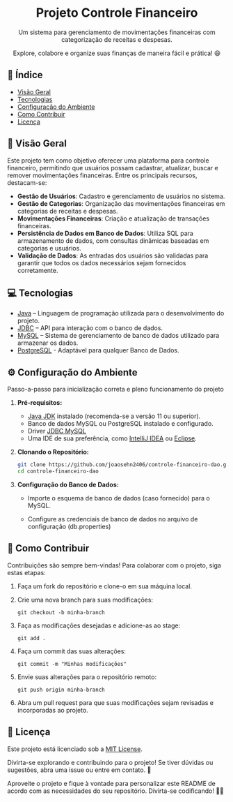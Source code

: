 <h1 align="center">Projeto Controle Financeiro</h1>

<div align="center">
  <p>Um sistema para gerenciamento de movimentações financeiras com categorização de receitas e despesas.</p>
  <p>Explore, colabore e organize suas finanças de maneira fácil e prática! 😄</p>
</div>

## 📖 Índice

- [Visão Geral](#visão-geral)
- [Tecnologias](#tecnologias)
- [Configuração do Ambiente](#configuração-do-ambiente)
- [Como Contribuir](#como-contribuir)
- [Licença](#licença)

## 🔭 Visão Geral

Este projeto tem como objetivo oferecer uma plataforma para controle financeiro, permitindo que usuários possam cadastrar, atualizar, buscar e remover movimentações financeiras. Entre os principais recursos, destacam-se:

- **Gestão de Usuários**: Cadastro e gerenciamento de usuários no sistema.
- **Gestão de Categorias**: Organização das movimentações financeiras em categorias de receitas e despesas.
- **Movimentações Financeiras**: Criação e atualização de transações financeiras.
- **Persistência de Dados em Banco de Dados**: Utiliza SQL para armazenamento de dados, com consultas dinâmicas baseadas em categorias e usuários.
- **Validação de Dados**: As entradas dos usuários são validadas para garantir que todos os dados necessários sejam fornecidos corretamente.

## 💻 Tecnologias

- [Java](https://docs.oracle.com/en/java/) – Linguagem de programação utilizada para o desenvolvimento do projeto.
- [JDBC](https://docs.oracle.com/javase/tutorial/jdbc/) – API para interação com o banco de dados.
- [MySQL](https://www.mysql.com/) – Sistema de gerenciamento de banco de dados utilizado para armazenar os dados.
- [PostgreSQL](https://www.postgresql.org/docs/) - Adaptável para qualquer Banco de Dados.

## ⚙️ Configuração do Ambiente

Passo-a-passo para inicialização correta e pleno funcionamento do projeto

1. **Pré-requisitos:**
   - [Java JDK](https://www.oracle.com/java/technologies/downloads/) instalado (recomenda-se a versão 11 ou superior).
   - Banco de dados MySQL ou PostgreSQL instalado e configurado.
   - Driver [JDBC MySQL ](https://dev.mysql.com/downloads/connector/j/)
   - Uma IDE de sua preferência, como [IntelliJ IDEA](https://www.jetbrains.com/idea/) ou [Eclipse](https://www.eclipse.org/).

2. **Clonando o Repositório:**
   ```bash
   git clone https://github.com/joaosehn2406/controle-financeiro-dao.git
   cd controle-financeiro-dao
   ```
3. **Configuração do Banco de Dados:**
   - Importe o esquema de banco de dados (caso fornecido) para o MySQL.

   - Configure as credenciais de banco de dados no arquivo de configuração (db.properties)

## 🤝 Como Contribuir

Contribuições são sempre bem-vindas! Para colaborar com o projeto, siga estas etapas:

1. Faça um fork do repositório e clone-o em sua máquina local.

2. Crie uma nova branch para suas modificações:
   ```
   git checkout -b minha-branch
   ```
3. Faça as modificações desejadas e adicione-as ao stage:
   ```
   git add .
   ```
4. Faça um commit das suas alterações:
   ```
   git commit -m "Minhas modificações"
   ```
5. Envie suas alterações para o repositório remoto:
   ```
   git push origin minha-branch
   ```
6. Abra um pull request para que suas modificações sejam revisadas e incorporadas ao projeto.

## 📄 Licença

Este projeto está licenciado sob a [MIT License](https://mit-license.org/). 

Divirta-se explorando e contribuindo para o projeto! Se tiver dúvidas ou sugestões, abra uma issue ou entre em contato. 🚀

Aproveite o projeto e fique à vontade para personalizar este README de acordo com as necessidades do seu repositório. Divirta-se codificando! 🎉😄
